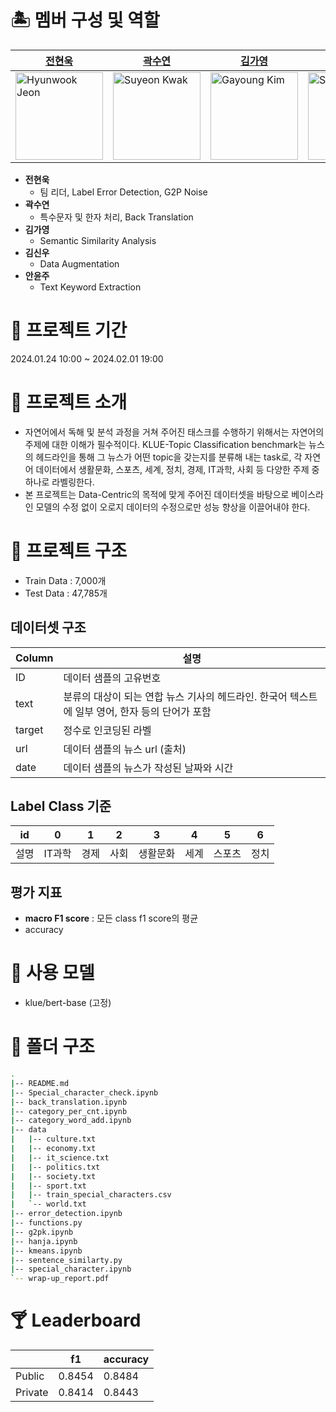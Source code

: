 # 🏝 멤버 구성 및 역할

| [전현욱](https://github.com/gusdnr122997) | [곽수연](https://github.com/suyeonKwak) | [김가영](https://github.com/garongkim) | [김신우](https://github.com/kimsw9703) | [안윤주](https://github.com/nyunzoo) |
| --- | --- | --- | --- | --- |
| <img src="https://github.com/boostcampaitech6/level1-semantictextsimilarity-nlp-01/assets/81287077/0a2cc555-e3fc-4fb1-9c05-4c99038603b3)" width="140px" height="140px" title="Hyunwook Jeon" /> | <img src="https://github.com/boostcampaitech6/level1-semantictextsimilarity-nlp-01/assets/81287077/d500e824-f86d-4e72-ba59-a21337e6b5a3)" width="140px" height="140px" title="Suyeon Kwak" /> | <img src="https://github.com/boostcampaitech6/level1-semantictextsimilarity-nlp-01/assets/81287077/0fb3496e-d789-4368-bbac-784aeac06c89)" width="140px" height="140px" title="Gayoung Kim" /> | <img src="https://github.com/boostcampaitech6/level1-semantictextsimilarity-nlp-01/assets/81287077/77b3a062-9199-4d87-8f6e-70ecf42a1df3)" width="140px" height="140px" title="Shinwoo Kim" /> | <img src="https://github.com/boostcampaitech6/level1-semantictextsimilarity-nlp-01/assets/81287077/f3b42c80-7b82-4fa1-923f-0f11945570e6)" width="140px" height="140px" title="Yunju An" /> |
- **전현욱**
    - 팀 리더, Label Error Detection, G2P Noise
- **곽수연**
    - 특수문자 및 한자 처리, Back Translation
- **김가영**
    - Semantic Similarity Analysis
- **김신우**
    - Data Augmentation
- **안윤주**
    - Text Keyword Extraction

# 🍍 프로젝트 기간

2024.01.24 10:00 ~ 2024.02.01 19:00


# 🍌 프로젝트 소개

- 자연어에서 독해 및 분석 과정을 거쳐 주어진 태스크를 수행하기 위해서는 자연어의 주제에 대한 이해가 필수적이다. KLUE-Topic Classification benchmark는 뉴스의 헤드라인을 통해 그 뉴스가 어떤 topic을 갖는지를 분류해 내는 task로, 각 자연어 데이터에서 생활문화, 스포츠, 세계, 정치, 경제, IT과학, 사회 등 다양한 주제 중 하나로 라벨링한다. 
- 본 프로젝트는 Data-Centric의 목적에 맞게 주어진 데이터셋을 바탕으로 베이스라인 모델의 수정 없이 오로지 데이터의 수정으로만 성능 향상을 이끌어내야 한다.

# 🥥 프로젝트 구조

- Train Data : 7,000개
- Test Data : 47,785개

## 데이터셋 구조

| Column | 설명 |
| --- | --- |
| ID | 데이터 샘플의 고유번호 |
| text | 분류의 대상이 되는 연합 뉴스 기사의 헤드라인. 한국어 텍스트에 일부 영어, 한자 등의 단어가 포함 |
| target | 정수로 인코딩된 라벨 |
| url | 데이터 샘플의 뉴스 url (출처) |
| date | 데이터 샘플의 뉴스가 작성된 날짜와 시간 |

## Label Class 기준

| id | 0 | 1 | 2 | 3 | 4 | 5 | 6 |
| --- | --- | --- | --- | --- | --- | --- | --- |
| 설명 | IT과학 | 경제 | 사회 | 생활문화 | 세계 | 스포츠 | 정치 |


## 평가 지표
- **macro F1 score** : 모든 class f1 score의 평균
- accuracy

# 🤿 사용 모델

- klue/bert-base (고정)

# 👒 폴더 구조

```bash
.
|-- README.md
|-- Special_character_check.ipynb
|-- back_translation.ipynb
|-- category_per_cnt.ipynb
|-- category_word_add.ipynb
|-- data
|   |-- culture.txt
|   |-- economy.txt
|   |-- it_science.txt
|   |-- politics.txt
|   |-- society.txt
|   |-- sport.txt
|   |-- train_special_characters.csv
|   `-- world.txt
|-- error_detection.ipynb
|-- functions.py
|-- g2pk.ipynb
|-- hanja.ipynb
|-- kmeans.ipynb
|-- sentence_similarty.py
|-- special_character.ipynb
`-- wrap-up_report.pdf
```

# 🍸 Leaderboard

|  |  f1 | accuracy |
| --- | --- | --- |
| Public | 0.8454 | 0.8484 |
| Private | 0.8414 | 0.8443 |
